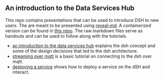 ## An introduction to the Data Services Hub
<!--s-->
This repo contains presentations that can be used to introduce DSH to new
users. The are meant to be presented using
[reveal-md](https://github.com/webpro/reveal-md). A containerized version can 
be found in [this repo](https://github.com/mtjon/reveal-md-containerized). The 
raw markdown files serve as handouts and can be used to follow along with the 
tutorials.

<!--s-->

* [an introduction to the data services hub](./intro.md) explains the dsh
  concept and some of the design decisions that led to the dsh architecture.
* [streaming over mqtt](./mqtt.md) is a basic tutorial on connecting to the
  dsh over mqtt.
* [deploying a service](./deploying.md) shows how to deploy a service on the 
  dSH and interact.

